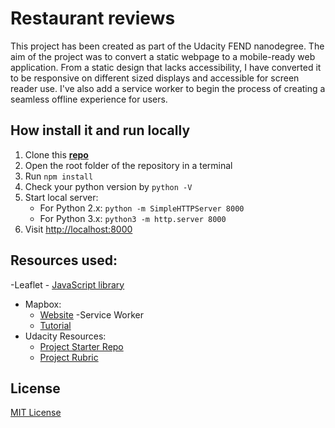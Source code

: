 # Restaurant reviews

This project has been created as part of the Udacity FEND nanodegree. The aim of the project was to convert a static webpage to a mobile-ready web application. From a static design that lacks accessibility, I have converted it to be responsive on different sized displays and accessible for screen reader use. I've also add a service worker to begin the process of creating a seamless offline experience for users.

## How install it and run locally

1. Clone this **[repo](https://github.com/ElisaCovato/Restaurant-Reviews---FEND-nanodegree.git)**
3. Open the root folder of the repository in a terminal
4. Run `npm install`
5. Check your python version by `python -V`
6. Start local server:
	- For Python 2.x: `python -m SimpleHTTPServer 8000`
	- For Python 3.x: `python3 -m http.server 8000`
7. Visit [http://localhost:8000](http://localhost:8000)



## Resources used:

-Leaflet
	- [JavaScript library](https://leafletjs.com/)
- Mapbox: 
    -  [Website](https://www.mapbox.com/)
-Service Worker
	- [Tutorial](https://developers.google.com/web/ilt/pwa/lab-caching-files-with-service-worker)
- Udacity Resources: 
    - [Project Starter Repo](https://github.com/udacity/mws-restaurant-stage-1)
    - [Project Rubric](https://review.udacity.com/#!/rubrics/1090/view)


## License
[MIT License](LICENSE.MIT)
